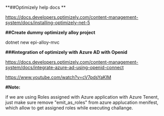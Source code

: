 **##Optimizely help docs **

https://docs.developers.optimizely.com/content-management-system/docs/installing-optimizely-net-5

**##Create dummy optimizely alloy project** 

dotnet new epi-alloy-mvc

**###integration of optimizely with Azure AD with Openid**

https://docs.developers.optimizely.com/content-management-system/docs/integrate-azure-ad-using-openid-connect

https://www.youtube.com/watch?v=cV7pdsYaKIM

**#Note:**

if we are using Roles assigned with Azure application with Azure Tenent, just make sure remove "emit_as_roles" from azure applucation menifest, which allow to get assigned roles while executing challange.
